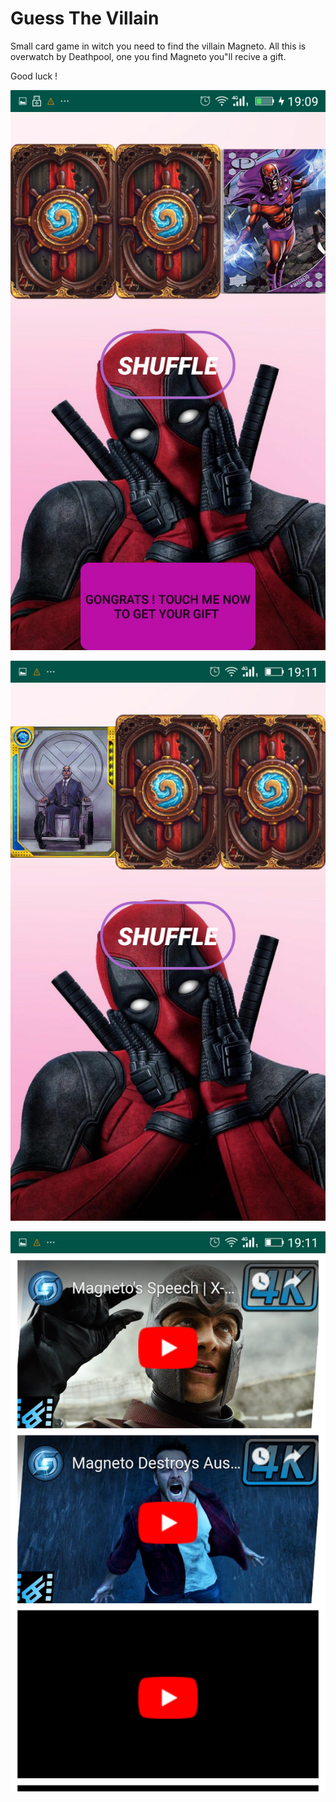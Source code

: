 # Guess The Villain


Small card game in witch you need to find the villain Magneto. All this is overwatch by Deathpool, one you find Magneto you"ll recive a gift.

Good luck !


![AppImage](https://github.com/Sorin006/Guess-The-Villain/blob/master/3.png)


![AppImage](https://github.com/Sorin006/Guess-The-Villain/blob/master/2.png)

![AppImage](https://github.com/Sorin006/Guess-The-Villain/blob/master/1.png)
